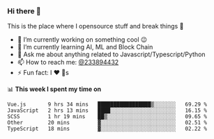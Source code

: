 ### Hi there 👋

<!--
**a233894432/a233894432** is a ✨ _special_ ✨ repository because its `README.md` (this file) appears on your GitHub profile.

Here are some ideas to get you started:

- 🔭 I’m currently working on ...
- 🌱 I’m currently learning ...
- 👯 I’m looking to collaborate on ...
- 🤔 I’m looking for help with ...
- 💬 Ask me about ...
- 📫 How to reach me: ...
- 😄 Pronouns: ...
- ⚡ Fun fact: ...
-->
 
 
This is the place where I opensource stuff and break things :rofl:

- 🔭 I’m currently working on something cool :wink:
- 🌱 I’m currently learning AI, ML and Block Chain
- 💬 Ask me about anything related to Javascript/Typescript/Python
- 📫 How to reach me: [@233894432](https://twitter.com/233894432)
- ⚡ Fun fact: I :heart: :dog:s

📊 **This week I spent my time on**
<!--START_SECTION:waka-->
```text
Vue.js       9 hrs 34 mins   █████████████████▒░░░░░░░   69.29 % 
JavaScript   2 hrs 13 mins   ████░░░░░░░░░░░░░░░░░░░░░   16.15 % 
SCSS         1 hr 19 mins    ██▒░░░░░░░░░░░░░░░░░░░░░░   09.65 % 
Other        20 mins         ▓░░░░░░░░░░░░░░░░░░░░░░░░   02.51 % 
TypeScript   18 mins         ▓░░░░░░░░░░░░░░░░░░░░░░░░   02.22 % 
```
<!--END_SECTION:waka-->
